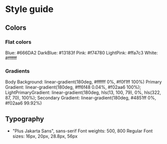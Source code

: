 # Style guide

## Colors

### Flat colors

Blue: #666DA2
DarkBlue: #13183f
Pink: #f74780
LightPink: #ffa7c3
White: #ffffff

### Gradients

Body Background: linear-gradient(180deg, #ffffff 0%, #f0f1ff 100%)
Primary Gradient: linear-gradient(180deg, #ff6f48 0.04%, #f02aa6 100%);
LightPrimaryGradient: linear-gradient(180deg, hls(13, 100, 79), 0%, hls(322, 87, 70), 100%);
Secondary Gradient: linear-gradient(180deg, #4851ff 0%, #f02aa6 99.92%)

## Typography

- "Plus Jakarta Sans", sans-serif
  Font weights: 500, 800
  Regular Font sizes: 16px, 20px, 28.8px, 56px

